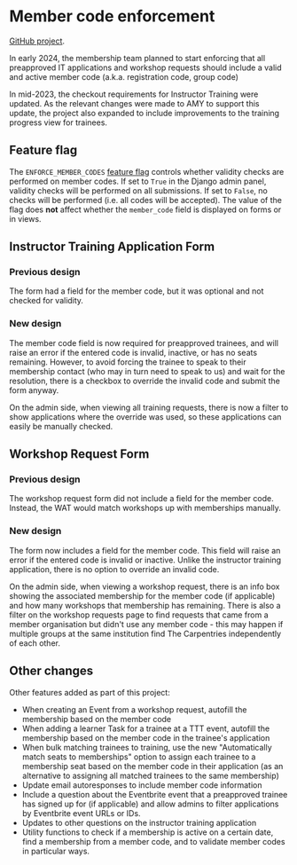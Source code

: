 # Member code enforcement

[GitHub project](https://github.com/carpentries/amy/projects/15).

In early 2024, the membership team planned to start enforcing that all preapproved IT applications and workshop requests should include a valid and active member code (a.k.a. registration code, group code)

In mid-2023, the checkout requirements for Instructor Training were updated. As the relevant changes were made to AMY to support this update, the project also expanded to include improvements to the training progress view for trainees.

## Feature flag

The `ENFORCE_MEMBER_CODES` [feature flag](../feature_flags.md) controls whether validity checks are performed on member codes. If set to `True` in the Django admin panel, validity checks will be performed on all submissions. If set to `False`, no checks will be performed (i.e. all codes will be accepted). The value of the flag does **not** affect whether the `member_code` field is displayed on forms or in views.

## Instructor Training Application Form

### Previous design

The form had a field for the member code, but it was optional and not checked for validity.

### New design

The member code field is now required for preapproved trainees, and will raise an error if the entered code is invalid, inactive, or has no seats remaining. However, to avoid forcing the trainee to speak to their membership contact (who may in turn need to speak to us) and wait for the resolution, there is a checkbox to override the invalid code and submit the form anyway.

On the admin side, when viewing all training requests, there is now a filter to show applications where the override was used, so these applications can easily be manually checked.

## Workshop Request Form

### Previous design

The workshop request form did not include a field for the member code. Instead, the WAT would match workshops up with memberships manually.

### New design

The form now includes a field for the member code. This field will raise an error if the entered code is invalid or inactive. Unlike the instructor training application, there is no option to override an invalid code.

On the admin side, when viewing a workshop request, there is an info box showing the associated membership for the member code (if applicable) and how many workshops that membership has remaining. There is also a filter on the workshop requests page to find requests that came from a member organisation but didn't use any member code - this may happen if multiple groups at the same institution find The Carpentries independently of each other.

## Other changes

Other features added as part of this project:

* When creating an Event from a workshop request, autofill the membership based on the member code
* When adding a learner Task for a trainee at a TTT event, autofill the membership based on the member code in the trainee's application
* When bulk matching trainees to training, use the new "Automatically match seats to memberships" option to assign each trainee to a membership seat based on the member code in their application (as an alternative to assigning all matched trainees to the same membership)
* Update email autoresponses to include member code information
* Include a question about the Eventbrite event that a preapproved trainee has signed up for (if applicable) and allow admins to filter applications by Eventbrite event URLs or IDs.
* Updates to other questions on the instructor training application
* Utility functions to check if a membership is active on a certain date, find a membership from a member code, and to validate member codes in particular ways.
